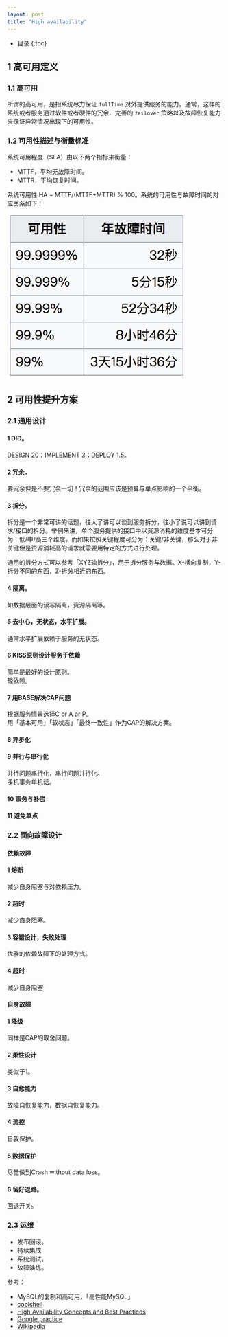 ```yaml
---
layout: post
title: "High availability"
---
```


* 目录
{:toc}

## 1 高可用定义
### 1.1 高可用

所谓的高可用，是指系统尽力保证 `fullTime` 对外提供服务的能力。通常，这样的系统或者服务通过软件或者硬件的冗余、完善的 `failover` 策略以及故障恢复能力来保证异常情况出现下的可用性。

### 1.2 可用性描述与衡量标准

系统可用程度（SLA）由以下两个指标来衡量：
* MTTF，平均无故障时间。
* MTTR，平均恢复时间。

系统可用性 HA = MTTF/(MTTF+MTTR) % 100。系统的可用性与故障时间的对应关系如下：

![high_aviliablity](../resource/high_aviliablity/high-aviliablity.png)

## 2 可用性提升方案
### 2.1 通用设计
#### 1 DID。
DESIGN 20；IMPLEMENT 3；DEPLOY 1.5。

#### 2 冗余。
要冗余但是不要冗余一切！冗余的范围应该是预算与单点影响的一个平衡。

#### 3 拆分。
拆分是一个非常可讲的话题，往大了讲可以谈到服务拆分，往小了说可以讲到请求/接口的拆分。举例来讲，单个服务提供的接口中以资源消耗的维度基本可分为：低/中/高三个维度，而如果按照关键程度可分为：关键/非关键，那么对于非关键但是资源消耗高的请求就需要用特定的方式进行处理。

通用的拆分方式可以参考「XYZ轴拆分」，用于拆分服务与数据。X-横向复制，Y-拆分不同的东西，Z-拆分相近的东西。

#### 4 隔离。
如数据层面的读写隔离，资源隔离等。

#### 5 去中心，无状态，水平扩展。
通常水平扩展依赖于服务的无状态。

#### 6 KISS原则设计服务于依赖
简单是最好的设计原则。    
轻依赖。

#### 7 用BASE解决CAP问题
根据服务情景选择C or A or P。    
用「基本可用」「软状态」「最终一致性」作为CAP的解决方案。

#### 8 异步化
#### 9 并行与串行化
并行问题串行化，串行问题并行化。     
多机事务单机话。

#### 10 事务与补偿
#### 11 避免单点

### 2.2 面向故障设计

#### 依赖故障
#### 1 熔断
减少自身阻塞与对依赖压力。
#### 2 超时
减少自身阻塞。
#### 3 容错设计，失败处理
优雅的依赖故障下的处理方式。
#### 4 超时
减少自身阻塞

#### 自身故障
#### 1 降级
同样是CAP的取舍问题。
#### 2 柔性设计
类似于1。
#### 3 自愈能力
故障自恢复能力，数据自恢复能力。
#### 4 流控
自我保护。
#### 5 数据保护
尽量做到Crash without data loss。
#### 6 留好退路。
回退开关。

### 2.3 运维
* 发布回滚。
* 持续集成
* 系统测试。
* 故障演练。


参考：
* MySQL的复制和高可用，「高性能MySQL」
* [coolshell](http://coolshell.cn/articles/17459.html)
* [High Availability Concepts and Best Practices](https://docs.oracle.com/cd/A91202_01/901_doc/rac.901/a89867/pshavdtl.htm#10853)
* [Google practice](https://blog.coding.net/blog/architecture-concept-and-practice-from-Google)
* [Wikipedia](https://zh.wikipedia.org/wiki/%E9%AB%98%E5%8F%AF%E7%94%A8%E6%80%A7)
